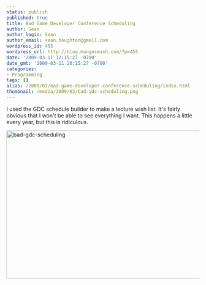 ```yaml
---
status: publish
published: true
title: Bad Game Developer Conference Scheduling
author: Sean
author_login: Sean
author_email: sean.houghton@gmail.com
wordpress_id: 455
wordpress_url: http://blog.mungosmash.com/?p=455
date: '2009-03-11 12:15:27 -0700'
date_gmt: '2009-03-11 20:15:27 -0700'
categories:
- Programming
tags: []
alias: /2009/03/bad-game-developer-conference-scheduling/index.html
thumbnail: /media/2009/03/bad-gdc-scheduling.png
---
```

I used the GDC schedule builder to make a lecture wish list.  It's fairly obvious that I won't be able to see everything I want.  This happens a little every year, but this is ridiculous.

<a href="{{site.url_root}}/media/2009/03/bad-gdc-scheduling.png"><img class="aligncenter size-full wp-image-456" title="bad-gdc-scheduling" src="{{site.url_root}}/media/2009/03/bad-gdc-scheduling.png" alt="bad-gdc-scheduling" width="546" height="387" /></a>


